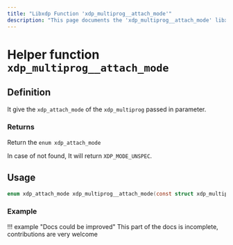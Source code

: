 ```yaml
---
title: "Libxdp Function 'xdp_multiprog__attach_mode'"
description: "This page documents the 'xdp_multiprog__attach_mode' libxdp function, including its definition, usage, program types that can use it, and examples."
---
```

# Helper function `xdp_multiprog__attach_mode`

## Definition

It give the `xdp_attach_mode` of the `xdp_multiprog` passed in parameter.

### Returns

Return the `enum xdp_attach_mode` <!-- Maybe list them -->

In case of not found, It will return `XDP_MODE_UNSPEC`.

## Usage

```c
enum xdp_attach_mode xdp_multiprog__attach_mode(const struct xdp_multiprog *mp);
```

### Example

!!! example "Docs could be improved"
    This part of the docs is incomplete, contributions are very welcome
